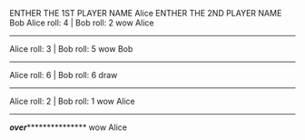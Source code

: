ENTHER THE 1ST PLAYER NAME Alice
ENTHER THE 2ND PLAYER NAME Bob
Alice roll: 4 | Bob roll: 2
wow Alice
********************************************************
Alice roll: 3 | Bob roll: 5
wow Bob
********************************************************
Alice roll: 6 | Bob roll: 6
draw
********************************************************
Alice roll: 2 | Bob roll: 1
wow Alice
********************************************************
***************over******************************
wow Alice
